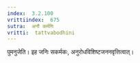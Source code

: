 ```yaml
---
index:  3.2.100
vrittiindex:  675
sutra:  अनौ कर्मणि
vritti:  tattvabodhini 
---
```


पुमनुजेति। इह जनिः सकर्मकः, अनुरोधविशिष्टजननवृत्तित्वात्। 

